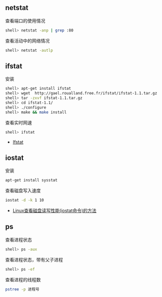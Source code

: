 ## netstat

查看端口的使用情况

```sh
shell> netstat -anp | grep :80
```

查看活动中的网络情况

```sh
shell> netstat -autlp
```

## ifstat

安装

```sh
shell> apt-get install ifstat 
shell> wget  http://gael.roualland.free.fr/ifstat/ifstat-1.1.tar.gz
shell> tar -zxvf ifstat-1.1.tar.gz
shell> cd ifstat-1.1/
shell> ./configure
shell> make && make install
```

查看实时网速

```sh
shell> ifstat
```

- [Ifstat](http://gael.roualland.free.fr/ifstat/)

## iostat

安装

```sh
apt-get install sysstat
```

查看磁盘写入速度

```sh
iostat -d -k 1 10 
```

- [Linux查看磁盘读写性能(iostat命令)的方法](https://blog.csdn.net/n8765/article/details/52044862)

## ps

查看进程状态

```sh
shell> ps -aux
```

查看进程状态，带有父子进程

```sh
shell> ps -ef
```

查看进程的线程数

```sh
pstree -p 进程号
```
